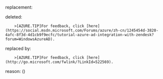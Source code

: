 replacement:

deleted:

		>[AZURE.TIP]For feedback, click [here](https://social.msdn.microsoft.com/Forums/azure/zh-cn/1245454d-3820-4afc-8f3d-4d1cb9f9ecfc/tutorial-azure-ad-integration-with-zendesk?forum=WindowsAzureAD).

replaced by:

		>[AZURE.TIP]For feedback, click [here](http://go.microsoft.com/fwlink/?LinkId=522569).

reason: ()

